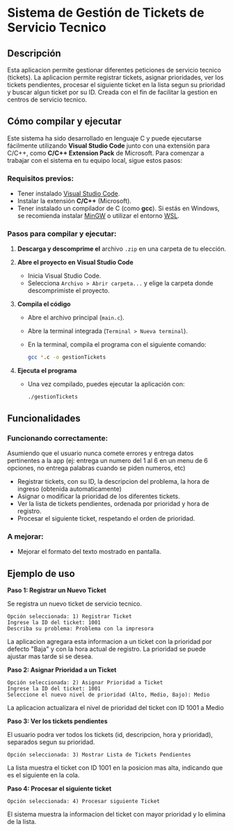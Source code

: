 # Sistema de Gestión de Tickets de Servicio Tecnico

## Descripción

Esta aplicacion permite gestionar diferentes peticiones de servicio tecnico (tickets). La aplicacion permite registrar tickets, asignar prioridades, ver los tickets pendientes, procesar el siguiente ticket en la lista segun su prioridad y buscar algun ticket por su ID. Creada con el fin de facilitar la gestion en centros de servicio tecnico.

## Cómo compilar y ejecutar
Este sistema ha sido desarrollado en lenguaje C y puede ejecutarse fácilmente utilizando **Visual Studio Code** junto con una extensión para C/C++, como **C/C++ Extension Pack** de Microsoft. Para comenzar a trabajar con el sistema en tu equipo local, sigue estos pasos:

### Requisitos previos:

- Tener instalado [Visual Studio Code](https://code.visualstudio.com/).
- Instalar la extensión **C/C++** (Microsoft).
- Tener instalado un compilador de C (como **gcc**). Si estás en Windows, se recomienda instalar [MinGW](https://www.mingw-w64.org/) o utilizar el entorno [WSL](https://learn.microsoft.com/en-us/windows/wsl/).

### Pasos para compilar y ejecutar:

1. **Descarga y descomprime el** archivo `.zip` en una carpeta de tu elección.
2. **Abre el proyecto en Visual Studio Code**
    - Inicia Visual Studio Code.
    - Selecciona `Archivo > Abrir carpeta...` y elige la carpeta donde descomprimiste el proyecto.
3. **Compila el código**
    - Abre el archivo principal (`main.c`).
    - Abre la terminal integrada (`Terminal > Nueva terminal`).
    - En la terminal, compila el programa con el siguiente comando:
        
        ```bash
        gcc *.c -o gestionTickets
        ```
        
4. **Ejecuta el programa**
    - Una vez compilado, puedes ejecutar la aplicación con:
        
        ```
        ./gestionTickets
        ```
        

## Funcionalidades

### Funcionando correctamente:
Asumiendo que el usuario nunca comete errores y entrega datos pertinentes a la app (ej: entrega un numero del 1 al 6 en un menu de 6 opciones, no entrega palabras cuando se piden numeros, etc)

- Registrar tickets, con su ID, la descripcion del problema, la hora de ingreso (obtenida automaticamente)
- Asignar o modificar la prioridad de los diferentes tickets.
- Ver la lista de tickets pendientes, ordenada por prioridad y hora de registro.
- Procesar el siguiente ticket, respetando el orden de prioridad.

### A mejorar:

- Mejorar el formato del texto mostrado en pantalla.

## Ejemplo de uso

**Paso 1: Registrar un Nuevo Ticket**

Se registra un nuevo ticket de servicio tecnico.

```
Opción seleccionada: 1) Registrar Ticket
Ingrese la ID del ticket: 1001
Describa su problema: Problema con la impresora
```

La aplicacion agregara esta informacion a un ticket con la prioridad por defecto "Baja" y con la hora actual de registro. La prioridad se puede ajustar mas tarde si se desea.

**Paso 2: Asignar Prioridad a un Ticket**

```
Opción seleccionada: 2) Asignar Prioridad a Ticket
Ingrese la ID del ticket: 1001
Seleccione el nuevo nivel de prioridad (Alto, Medio, Bajo): Medio
```

La aplicacion actualizara el nivel de prioridad del ticket con ID 1001 a Medio

**Paso 3: Ver los tickets pendientes**

El usuario podra ver todos los tickets (id, descripcion, hora y prioridad), separados segun su prioridad.

```
Opción seleccionada: 3) Mostrar Lista de Tickets Pendientes
```

La lista muestra el ticket con ID 1001 en la posicion mas alta, indicando que es el siguiente en la cola.

**Paso 4: Procesar el siguiente ticket**

```
Opción seleccionada: 4) Procesar siguiente Ticket
```
El sistema muestra la informacion del ticket con mayor prioridad y lo elimina de la lista.